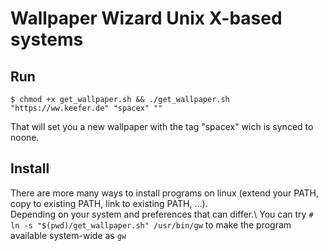 # Wallpaper Wizard Unix X-based systems
## Run
```[bash]
$ chmod +x get_wallpaper.sh && ./get_wallpaper.sh "https://ww.keefer.de" "spacex" ""
```
That will set you a new wallpaper with the tag "spacex" wich is synced to noone.

## Install
There are more many ways to install programs on linux (extend your PATH, copy to existing PATH, link to existing PATH, ...).\
Depending on your system and preferences that can differ.\\
You can try `# ln -s "$(pwd)/get_wallpaper.sh" /usr/bin/gw` to make the program available system-wide as `gw`
